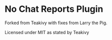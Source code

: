 # No Chat Reports Plugin
Forked from Teakivy with fixes from Larry the Pig.

Licensed under MIT as stated by Teakivy
